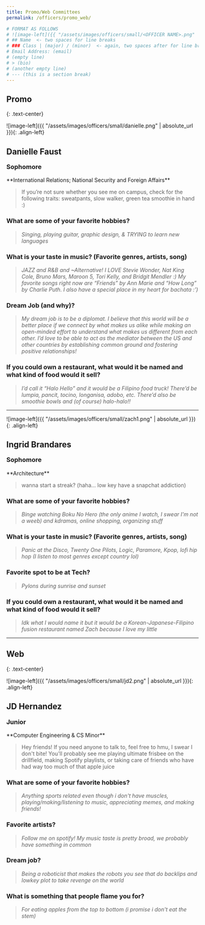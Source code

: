 ```yaml
---
title: Promo/Web Committees
permalink: /officers/promo_web/

# FORMAT AS FOLLOWS
# ![image-left]({{ "/assets/images/officers/small/<OFFICER NAME>.png" | absolute_url }}){: .align-left}
# ## Name  <- two spaces for line breaks
# ### Class | (major) / (minor)  <- again, two spaces after for line breaks
# Email Address: (email)
# (empty line)
# > (bio)
# (another empty line)
# --- (this is a section break)
---
```


## Promo
{: .text-center}

![image-left]({{ "/assets/images/officers/small/danielle.png" | absolute_url }}){: .align-left}
## Danielle Faust
<p style="margin-bottom: 0.45em; padding: 0"><a href="https://www.instagram.com/shawn_delopez/" style="margin: 0; padding: 0"><i class="fa fa-2x fa-fw fa-instagram" style="color: #494e48"></i></a>
<a href="mailto:danieef@vt.edu" style="margin: 0; padding: 0"><i class="fa fa-2x fa-fw fa-envelope" style="color: #494e48"></i></a></p>
<h3 style="margin-top: 0">Sophomore</h3>
**International Relations; National Security and Foreign Affairs**

> If you’re not sure whether you see me on campus, check for the following traits: sweatpants, slow walker, green tea smoothie in hand :)

### **What are some of your favorite hobbies?**

> *Singing, playing guitar, graphic design, & TRYING to learn new languages*

### **What is your taste in music? (Favorite genres, artists, song)**

> *JAZZ and R&B and ~Alternative! I LOVE Stevie Wonder, Nat King Cole, Bruno Mars, Maroon 5, Tori Kelly, and Bridgit Mendler :) My favorite songs right now are “Friends” by Ann Marie and “How Long” by Charlie Puth. I also have a special place in my heart for bachata :’)*

### **Dream Job (and why)?**

> *My dream job is to be a diplomat. I believe that this world will be a better place if we connect by what makes us alike while making an open-minded effort to understand what makes us different from each other. I’d love to be able to act as the mediator between the US and other countries by establishing common ground and fostering positive relationships!*

### **If you could own a restaurant, what would it be named and what kind of food would it sell?**

> *I’d call it “Halo Hello” and it would be a Filipino food truck! There’d be  lumpia, pancit, tocino, longanisa, adobo, etc. There’d also be smoothie bowls and (of course) halo-halo!!*

---

![image-left]({{ "/assets/images/officers/small/zach1.png" | absolute_url }}){: .align-left}
## Ingrid Brandares
<p style="margin-bottom: 0.45em; padding: 0"><a href="https://twitter.com/nortezx" style="color: #494e48"><i class="fa fa-2x fa-fw fa-twitter"></i></a>
<a href="https://www.instagram.com/nortezc/" style="margin: 0; padding: 0"><i class="fa fa-2x fa-fw fa-instagram" style="color: #494e48"></i></a>
<a href="mailto:ijbrand@vt.edu" style="margin: 0; padding: 0"><i class="fa fa-2x fa-fw fa-envelope" style="color: #494e48"></i></a></p>
<h3 style="margin-top: 0">Sophomore</h3>
**Architecture**

> wanna start a streak? (haha... low key have a snapchat addiction)

### **What are some of your favorite hobbies?**

> *Binge watching Boku No Hero (the only anime I watch, I swear I'm not a weeb) and kdramas, online shopping, organizing stuff*

### **What is your taste in music? (Favorite genres, artists, song)**

> *Panic at the Disco, Twenty One Pilots, Logic, Paramore, Kpop, lofi hip hop (I listen to most genres except country lol)*

### **Favorite spot to be at Tech?**

> *Pylons during sunrise and sunset*

### **If you could own a restaurant, what would it be named and what kind of food would it sell?**

> *Idk what I would name it but it would be a Korean-Japanese-Filipino fusion  restaurant named Zach because I love my little*

---

## Web
{: .text-center}

![image-left]({{ "/assets/images/officers/small/jd2.png" | absolute_url }}){: .align-left}
## JD Hernandez
<a href="https://www.instagram.com/gerald_deeen/" style="margin: 0; padding: 0"><i class="fa fa-2x fa-fw fa-instagram" style="color: #494e48"></i></a>
<a href="mailto:hjd@vt.edu" style="margin: 0; padding: 0"><i class="fa fa-2x fa-fw fa-envelope" style="color: #494e48"></i></a></p>
<h3 style="margin-top: 0">Junior</h3>
**Computer Engineering & CS Minor**

>  Hey friends! If you need anyone to talk to, feel free to hmu, I swear I don't bite! You'll probably see me playing ultimate frisbee on the drillfield, making Spotify playlists, or taking care of friends who have had way too much of that apple juice
### **What are some of your favorite hobbies?**

> *Anything sports related even though i don't have muscles, playing/making/listening to music, appreciating memes, and making friends!*

### **Favorite artists?**

> *Follow me on spotify! My music taste is pretty broad, we probably have something in common*

### **Dream job?**

> *Being a roboticist that makes the robots you see that do backlips and lowkey plot to take revenge on the world*

### **What is something that people flame you for?**

> *For eating apples from the top to bottom (i promise i don't eat the stem)*
